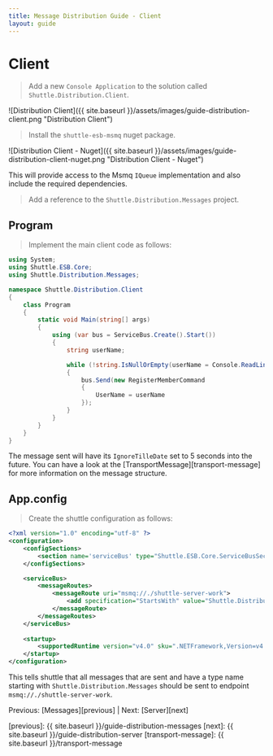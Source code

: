 ```yaml
---
title: Message Distribution Guide - Client
layout: guide
---
```

<script src="{{ site.baseurl }}/assets/js/guide-distribution.js"></script>
<script>shuttle.guideData.selectedItemName = 'guide-distribution-client'</script>
# Client

> Add a new `Console Application` to the solution called `Shuttle.Distribution.Client`.

![Distribution Client]({{ site.baseurl }}/assets/images/guide-distribution-client.png "Distribution Client")

> Install the `shuttle-esb-msmq` nuget package.

![Distribution Client - Nuget]({{ site.baseurl }}/assets/images/guide-distribution-client-nuget.png "Distribution Client - Nuget")

This will provide access to the Msmq `IQueue` implementation and also include the required dependencies.

> Add a reference to the `Shuttle.Distribution.Messages` project.

## Program

> Implement the main client code as follows:

``` c#
using System;
using Shuttle.ESB.Core;
using Shuttle.Distribution.Messages;

namespace Shuttle.Distribution.Client
{
	class Program
	{
		static void Main(string[] args)
		{
			using (var bus = ServiceBus.Create().Start())
			{
				string userName;

				while (!string.IsNullOrEmpty(userName = Console.ReadLine()))
				{
					bus.Send(new RegisterMemberCommand
					{
						UserName = userName
					});
				}
			}
		}
	}
}
```

The message sent will have its `IgnoreTilleDate` set to 5 seconds into the future.  You can have a look at the [TransportMessage][transport-message] for more information on the message structure.

## App.config

> Create the shuttle configuration as follows:

``` xml
<?xml version="1.0" encoding="utf-8" ?>
<configuration>
	<configSections>
		<section name='serviceBus' type="Shuttle.ESB.Core.ServiceBusSection, Shuttle.ESB.Core"/>
	</configSections>

	<serviceBus>
		<messageRoutes>
			<messageRoute uri="msmq://./shuttle-server-work">
				<add specification="StartsWith" value="Shuttle.Distribution.Messages" />
			</messageRoute>
		</messageRoutes>		
	</serviceBus>
	
    <startup> 
        <supportedRuntime version="v4.0" sku=".NETFramework,Version=v4.5" />
    </startup>
</configuration>
```

This tells shuttle that all messages that are sent and have a type name starting with `Shuttle.Distribution.Messages` should be sent to endpoint `msmq://./shuttle-server-work`.

Previous: [Messages][previous] | Next: [Server][next]

[previous]: {{ site.baseurl }}/guide-distribution-messages
[next]: {{ site.baseurl }}/guide-distribution-server
[transport-message]: {{ site.baseurl }}/transport-message
